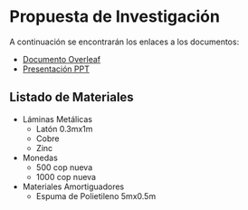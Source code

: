 # Propuesta de Investigación 

A continuación se encontrarán los enlaces a los documentos:
- [Documento Overleaf](https://es.overleaf.com/read/brbsznrvhrhs)
- [Presentación PPT](https://correouisedu-my.sharepoint.com/:p:/g/personal/angelica2200801_correo_uis_edu_co/ERaymYlKtN5KorzJqJkk2_IBwlvxaSQT8hs54NZjwvoxaw?e=vyT0EV)

## Listado de Materiales
- Láminas Metálicas
  - Latón 0.3mx1m
  - Cobre
  - Zinc
- Monedas
  - 500 cop nueva
  - 1000 cop nueva
- Materiales Amortiguadores
  - Espuma de Polietileno 5mx0.5m

